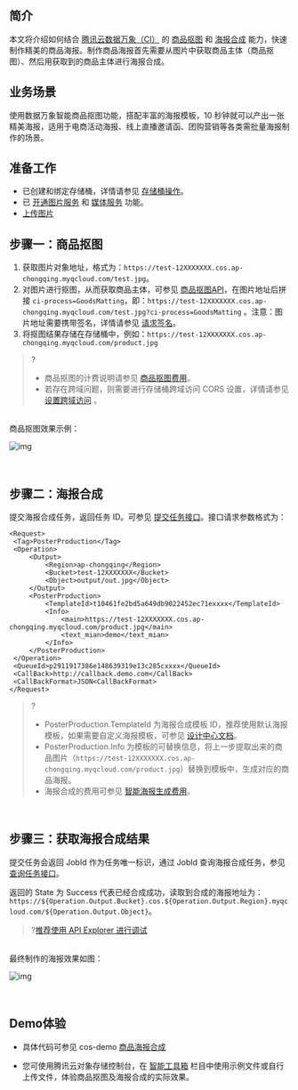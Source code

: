 ## 简介

本文将介绍如何结合 [腾讯云数据万象（CI）](https://cloud.tencent.com/document/product/460/47495) 的 [商品抠图](https://examples-1251000004.cos.ap-shanghai.myqcloud.com/sample.jpeg?ci-process=GoodsMatting) 和 [海报合成](https://cloud.tencent.com/document/product/460/82394) 能力，快速制作精美的商品海报。制作商品海报首先需要从图片中获取商品主体（商品抠图）、然后用获取到的商品主体进行海报合成。

## 业务场景

使用数据万象智能商品抠图功能，搭配丰富的海报模板，10 秒钟就可以产出一张精美海报，适用于电商活动海报、线上直播邀请函、团购营销等各类需批量海报制作的场景。

## 准备工作

- 已创建和绑定存储桶，详情请参见 [存储桶操作](https://cloud.tencent.com/document/product/460/46483)。
- 已 [开通图片服务](https://cloud.tencent.com/document/product/460/85888) 和 [媒体服务](https://cloud.tencent.com/document/product/436/48985) 功能。
- [上传图片](https://cloud.tencent.com/document/product/436/13321)


## 步骤一：商品抠图

1. 获取图片对象地址，格式为：`https://test-12XXXXXXX.cos.ap-chongqing.myqcloud.com/test.jpg`。
2. 对图片进行抠图，从而获取商品主体，可参见 [商品抠图API](https://cloud.tencent.com/document/product/436/79733)，在图片地址后拼接 `ci-process=GoodsMatting`，即：`https://test-12XXXXXXX.cos.ap-chongqing.myqcloud.com/test.jpg?ci-process=GoodsMatting` 。注意：图片地址需要携带签名，详情请参见 [请求签名](https://cloud.tencent.com/document/product/436/7778)。
3. 将抠图结果存储在存储桶中，例如：`https://test-12XXXXXXX.cos.ap-chongqing.myqcloud.com/product.jpg`

>?
>
>- 商品抠图的计费说明请参见 [商品抠图费用](https://cloud.tencent.com/document/product/460/58118#.E5.85.B6.E4.BB.96.E8.B4.B9.E7.94.A8)。
>- 若存在跨域问题，则需要进行存储桶跨域访问 CORS 设置，详情请参见 [设置跨域访问](https://cloud.tencent.com/document/product/436/13318) 。

<br>
商品抠图效果示例：

![img](https://qcloudimg.tencent-cloud.cn/raw/18e755b963b6f376ea23411a3038628e.png)

<br>

## 步骤二：海报合成

提交海报合成任务，返回任务 ID。可参见 [提交任务接口](https://cloud.tencent.com/document/product/460/82394)。接口请求参数格式为：

   ```shell
<Request>
    <Tag>PosterProduction</Tag>
    <Operation>
        <Output>
            <Region>ap-chongqing</Region>
            <Bucket>test-12XXXXXXX</Bucket>
            <Object>output/out.jpg</Object>
        </Output>
        <PosterProduction>
            <TemplateId>t10461fe2bd5a649db9022452ec71exxxx</TemplateId>
            <Info>
                <main>https://test-12XXXXXXX.cos.ap-chongqing.myqcloud.com/product.jpg</main>
                <text_mian>demo</text_mian>
            </Info>
        </PosterProduction>
    </Operation>
    <QueueId>p2911917386e148639319e13c285cxxxx</QueueId>
    <CallBack>http://callback.demo.com</CallBack>
    <CallBackFormat>JSON<CallBackFormat>
</Request>
   ```

> ?
>
> - PosterProduction.TemplateId 为海报合成模板 ID，推荐使用默认海报模板，如果需要自定义海报模板，可参见 [设计中心文档](https://cloud.tencent.com/document/product/460/82397)。
> - PosterProduction.Info 为模板的可替换信息，将上一步提取出来的商品图片（`https://test-12XXXXXXX.cos.ap-chongqing.myqcloud.com/product.jpg`）替换到模板中，生成对应的商品海报。
> - 海报合成的费用可参见 [智能海报生成费用](https://cloud.tencent.com/document/product/460/58117)。

<br>

## 步骤三：获取海报合成结果

提交任务会返回 JobId 作为任务唯一标识，通过 JobId 查询海报合成任务，参见 [查询任务接口](https://cloud.tencent.com/document/product/460/82391)。

返回的 State 为 Success 代表已经合成成功，读取到合成的海报地址为：`https://${Operation.Output.Bucket}.cos.${Operation.Output.Region}.myqcloud.com/${Operation.Output.Object}`。

> ?[推荐使用 API Explorer 进行调试](https://console.cloud.tencent.com/api/explorer?Product=cos&Version=2018-11-26&Action=CreateAnimationTemplate)

<br>
最终制作的海报效果如图：

![img](https://qcloudimg.tencent-cloud.cn/raw/4035f5f324fbda503f41760a2874ece0.png)

<br>

## Demo体验

- 具体代码可参见 cos-demo [商品海报合成](https://github.com/tencentyun/cos-demo/tree/main/goodsMatting-posterProduction)

- 您可使用腾讯云对象存储控制台，在 [智能工具箱](https://console.cloud.tencent.com/cos/toolbox/PosterDesign) 栏目中使用示例文件或自行上传文件，体验商品抠图及海报合成的实际效果。

